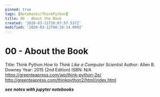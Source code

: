 ```yaml
---
pinned: true
tags: [Notebooks/ThinkPython]
title: 00 - About the Book
created: '2020-03-11T20:07:57.537Z'
modified: '2020-03-12T00:28:14.099Z'
---
```


# 00 - About the Book
Title: Think Python
*How to Think Like a Computer Scientist*
Author: Allen B. Downey
Year: 2015 (2nd Edition)
ISBN: N/A
https://greenteapress.com/wp/think-python-2e/
http://greenteapress.com/thinkpython2/html/index.html

***see notes with jupyter notebooks***
